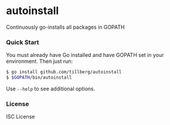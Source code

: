# autoinstall

Continuously go-installs all packages in GOPATH

### Quick Start

You must already have Go installed and have GOPATH set in your environment. Then just run:

```sh
$ go install github.com/tillberg/autoinstall
$ $GOPATH/bin/autoinstall
```

Use `--help` to see additional options.



### License

ISC License

